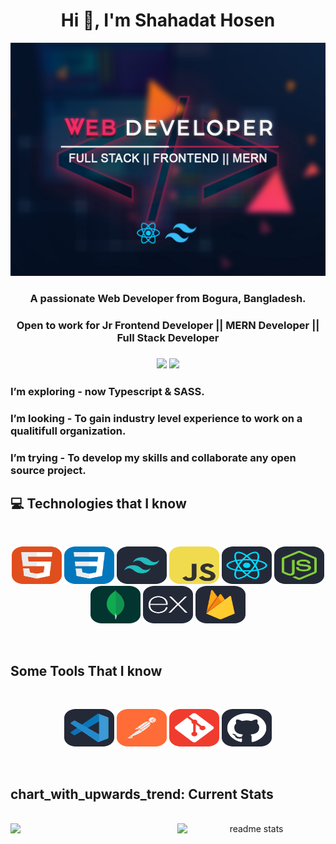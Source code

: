 <h1 align="center">Hi 👋, I'm Shahadat Hosen</h1>

[![Github Banner](https://raw.githubusercontent.com/shahadat74238/shahadat74238/main/assets/image/Github.jpg)](https://www.linkedin.com/in/md-shahadat-hosen-801164288/)

<h3 align="center">A passionate Web Developer from Bogura, Bangladesh.</h3>
<h3 align="center">Open to work for Jr Frontend Developer || MERN Developer || Full Stack Developer<h3>

  <div align="center">
    
[<img height="75" src="https://github.com/mir-hussain/mir-hussain/blob/main/images/icons/Linkedin.png">](https://www.linkedin.com/in/md-shahadat-hosen-801164288/)
[<img height="75" src="https://github.com/mir-hussain/mir-hussain/blob/main/images/icons/Facebook.png">](https://www.facebook.com/Shahadat.74238)
  </div>
  
###  I’m exploring - now Typescript & SASS. 
###  I’m looking - To gain industry level experience to work on a qualitifull organization. 
###  I’m trying - To develop my skills and collaborate any open source project.

## :computer: Technologies that I know

<br>
<p align="center">
<img src="https://raw.githubusercontent.com/shahadat74238/shahadat74238/e73763c4c1b25fa82933e8f6bd402cac6d64bd28/assets/Icons/HTML.svg" width="80" height="60"/>
<img src="https://raw.githubusercontent.com/shahadat74238/shahadat74238/e73763c4c1b25fa82933e8f6bd402cac6d64bd28/assets/Icons/CSS.svg" width="80" height="60"/>
<img src="https://raw.githubusercontent.com/shahadat74238/shahadat74238/26b7865a5ebc80c66f9d33200d07dcd042f6bb01/assets/Icons/TailwindCSS-Dark.svg" width="80" height="60"/>
<img src="https://raw.githubusercontent.com/shahadat74238/shahadat74238/26b7865a5ebc80c66f9d33200d07dcd042f6bb01/assets/Icons/JavaScript.svg" width="80" height="60"/>
<img src="https://raw.githubusercontent.com/shahadat74238/shahadat74238/26b7865a5ebc80c66f9d33200d07dcd042f6bb01/assets/Icons/React-Dark.svg" width="80" height="60"/>
<img src="https://raw.githubusercontent.com/shahadat74238/shahadat74238/26b7865a5ebc80c66f9d33200d07dcd042f6bb01/assets/Icons/NodeJS-Dark.svg" width="80" height="60"/>
<img src="https://raw.githubusercontent.com/shahadat74238/shahadat74238/26b7865a5ebc80c66f9d33200d07dcd042f6bb01/assets/Icons/MongoDB.svg" width="80" height="60"/>
<img src="https://raw.githubusercontent.com/shahadat74238/shahadat74238/26b7865a5ebc80c66f9d33200d07dcd042f6bb01/assets/Icons/ExpressJS-Dark.svg" width="80" height="60"/>
<img src="https://raw.githubusercontent.com/shahadat74238/shahadat74238/26b7865a5ebc80c66f9d33200d07dcd042f6bb01/assets/Icons/Firebase-Dark.svg" width="80" height="60"/>

</p>
<br/>
  
  ## Some Tools That I know

<br />
<p align="center">
  <img  src="https://raw.githubusercontent.com/shahadat74238/shahadat74238/26b7865a5ebc80c66f9d33200d07dcd042f6bb01/assets/Icons/VSCode-Dark.svg" width="80" height="60" />
  <img  src="https://raw.githubusercontent.com/shahadat74238/shahadat74238/26b7865a5ebc80c66f9d33200d07dcd042f6bb01/assets/Icons/Postman.svg" width="80" height="60" />
  <img  src="https://raw.githubusercontent.com/shahadat74238/shahadat74238/26b7865a5ebc80c66f9d33200d07dcd042f6bb01/assets/Icons/Git.svg" width="80" height="60" />
  <img  src="https://raw.githubusercontent.com/shahadat74238/shahadat74238/26b7865a5ebc80c66f9d33200d07dcd042f6bb01/assets/Icons/Github-Dark.svg" width="80" height="60" />
</p>
  
 <br />
  
  ## chart_with_upwards_trend: Current Stats

<br />
<div align="center">
<img width="50%" align="left" src="https://github-readme-streak-stats.herokuapp.com?user=shahadat74238&theme=dracula&hide_border=true" />
<img width="47%" align="right" src="https://github-readme-stats-salesp07.vercel.app/api?username=shahadat74238&count_private=true&show_icons=true&theme=dracula&rank_icon=github&hide_border=true" alt="readme stats" />
</div>







